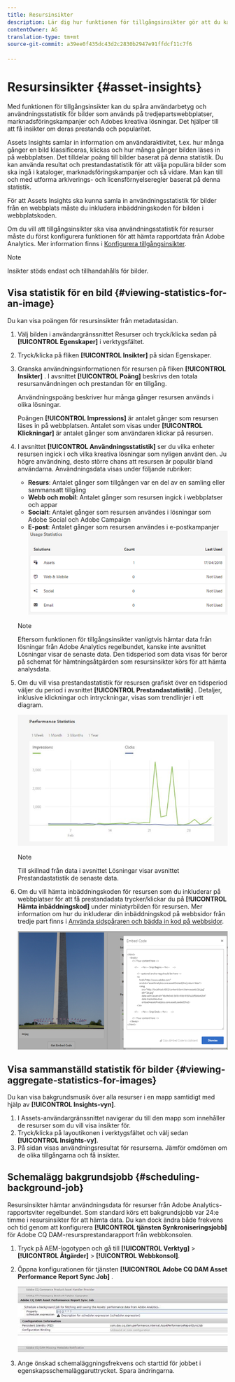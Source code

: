 ```yaml
---
title: Resursinsikter
description: Lär dig hur funktionen för tillgångsinsikter gör att du kan spåra användarbetyg och användningsstatistik för bilder som används på tredjepartswebbplatser, marknadsföringskampanjer och Adobes kreativa lösningar.
contentOwner: AG
translation-type: tm+mt
source-git-commit: a39ee0f435dc43d2c2830b2947e91ffdcf11c7f6

---
```



# Resursinsikter {#asset-insights}

Med funktionen för tillgångsinsikter kan du spåra användarbetyg och användningsstatistik för bilder som används på tredjepartswebbplatser, marknadsföringskampanjer och Adobes kreativa lösningar. Det hjälper till att få insikter om deras prestanda och popularitet.

Assets Insights samlar in information om användaraktivitet, t.ex. hur många gånger en bild klassificeras, klickas och hur många gånger bilden läses in på webbplatsen. Det tilldelar poäng till bilder baserat på denna statistik. Du kan använda resultat och prestandastatistik för att välja populära bilder som ska ingå i kataloger, marknadsföringskampanjer och så vidare. Man kan till och med utforma arkiverings- och licensförnyelseregler baserat på denna statistik.

För att Assets Insights ska kunna samla in användningsstatistik för bilder från en webbplats måste du inkludera inbäddningskoden för bilden i webbplatskoden.

Om du vill att tillgångsinsikter ska visa användningsstatistik för resurser måste du först konfigurera funktionen för att hämta rapportdata från Adobe Analytics. Mer information finns i [Konfigurera tillgångsinsikter](/help/assets/touch-ui-configuring-asset-insights.md).

>[!NOTE]
>
>Insikter stöds endast och tillhandahålls för bilder.

## Visa statistik för en bild {#viewing-statistics-for-an-image}

Du kan visa poängen för resursinsikter från metadatasidan.

1. Välj bilden i användargränssnittet Resurser och tryck/klicka sedan på **[!UICONTROL Egenskaper]** i verktygsfältet.
1. Tryck/klicka på fliken **[!UICONTROL Insikter]** på sidan Egenskaper.
1. Granska användningsinformationen för resursen på fliken **[!UICONTROL Insikter]** . I avsnittet **[!UICONTROL Poäng]** beskrivs den totala resursanvändningen och prestandan för en tillgång.

   Användningspoäng beskriver hur många gånger resursen används i olika lösningar.

   Poängen **[!UICONTROL Impressions]** är antalet gånger som resursen läses in på webbplatsen. Antalet som visas under **[!UICONTROL Klickningar]** är antalet gånger som användaren klickar på resursen.

1. I avsnittet **[!UICONTROL Användningsstatistik]** ser du vilka enheter resursen ingick i och vilka kreativa lösningar som nyligen använt den. Ju högre användning, desto större chans att resursen är populär bland användarna. Användningsdata visas under följande rubriker:

   * **Resurs**: Antalet gånger som tillgången var en del av en samling eller sammansatt tillgång
   * **Webb och mobil**: Antalet gånger som resursen ingick i webbplatser och appar
   * **Socialt**: Antalet gånger som resursen användes i lösningar som Adobe Social och Adobe Campaign
   * **E-post**: Antalet gånger som resursen användes i e-postkampanjer
   ![användningsstatistik](assets/usage_statistics.png)

   >[!NOTE]
   >
   >Eftersom funktionen för tillgångsinsikter vanligtvis hämtar data från lösningar från Adobe Analytics regelbundet, kanske inte avsnittet Lösningar visar de senaste data. Den tidsperiod som data visas för beror på schemat för hämtningsåtgärden som resursinsikter körs för att hämta analysdata.

1. Om du vill visa prestandastatistik för resursen grafiskt över en tidsperiod väljer du period i avsnittet **[!UICONTROL Prestandastatistik]** . Detaljer, inklusive klickningar och intryckningar, visas som trendlinjer i ett diagram.

   ![chlimage_1-3](assets/chlimage_1-3.jpeg)

   >[!NOTE]
   >
   >Till skillnad från data i avsnittet Lösningar visar avsnittet Prestandastatistik de senaste data.

1. Om du vill hämta inbäddningskoden för resursen som du inkluderar på webbplatser för att få prestandadata trycker/klickar du på **[!UICONTROL Hämta inbäddningskod]** under miniatyrbilden för resursen. Mer information om hur du inkluderar din inbäddningskod på webbsidor från tredje part finns i [Använda sidspåraren och bädda in kod på webbsidor](/help/assets/touch-ui-using-page-tracker.md).

   ![chlimage_1-98](assets/chlimage_1-303.png)

## Visa sammanställd statistik för bilder {#viewing-aggregate-statistics-for-images}

Du kan visa bakgrundsmusik över alla resurser i en mapp samtidigt med hjälp av **[!UICONTROL Insights-vyn]**.

1. I Assets-användargränssnittet navigerar du till den mapp som innehåller de resurser som du vill visa insikter för.
1. Tryck/klicka på layoutikonen i verktygsfältet och välj sedan **[!UICONTROL Insights-vy]**.
1. På sidan visas användningsresultat för resurserna. Jämför omdömen om de olika tillgångarna och få insikter.

## Schemalägg bakgrundsjobb {#scheduling-background-job}

Resursinsikter hämtar användningsdata för resurser från Adobe Analytics-rapportsviter regelbundet. Som standard körs ett bakgrundsjobb var 24:e timme i resursinsikter för att hämta data. Du kan dock ändra både frekvens och tid genom att konfigurera **[!UICONTROL tjänsten Synkroniseringsjobb]** för Adobe CQ DAM-resursprestandarapport från webbkonsolen.

1. Tryck på AEM-logotypen och gå till **[!UICONTROL Verktyg]** > **[!UICONTROL Åtgärder]** > **[!UICONTROL Webbkonsol]**.
1. Öppna konfigurationen för tjänsten **[!UICONTROL Adobe CQ DAM Asset Performance Report Sync Job]** .

   ![chlimage_1-99](assets/chlimage_1-304.png)

1. Ange önskad schemaläggningsfrekvens och starttid för jobbet i egenskapsschemaläggaruttrycket. Spara ändringarna.
